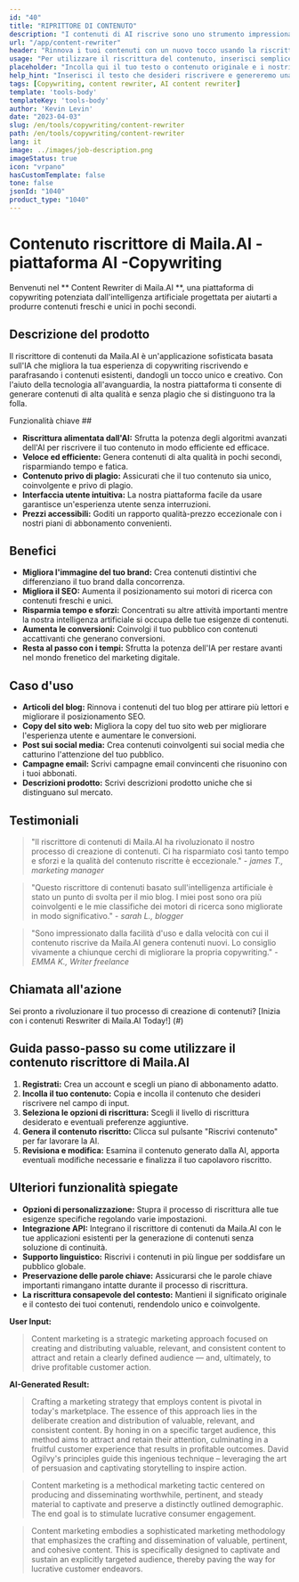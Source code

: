 ```yaml
---
id: "40"
title: "RIPRITTORE DI CONTENUTO"
description: "I contenuti di AI riscrive sono uno strumento impressionante che utilizza algoritmi AI avanzati per riscrivere e riformulare automaticamente il testo di input, rendendolo unico, coinvolgente e più accattivante.  Questo strumento è ideale per blogger, copywriter e creatori di contenuti che vogliono migliorare la qualità dei loro contenuti ed evitare problemi di plagio."
url: "/app/content-rewriter"
header: "Rinnova i tuoi contenuti con un nuovo tocco usando la riscrittura alimentare."
usage: "Per utilizzare il riscrittura del contenuto, inserisci semplicemente il tuo testo che si desidera riscrivere.  Questo strumento genererà quindi una versione unica, ben strutturata e coinvolgente del contenuto originale, mantenendo il suo contesto e le idee chiave."
placeholder: "Incolla qui il tuo testo o contenuto originale e i nostri modelli lo riscriveranno per creare una versione unica, coinvolgente e accattivante."
help_hint: "Inserisci il testo che desideri riscrivere e genereremo una nuova versione unica preservando il significato e il contesto originali.  Ideale per migliorare la qualità dei contenuti ed evitare problemi di plagio."
tags: [Copywriting, content rewriter, AI content rewriter]
template: 'tools-body'
templateKey: 'tools-body'
author: 'Kevin Levin'
date: "2023-04-03"
slug: /en/tools/copywriting/content-rewriter
path: /en/tools/copywriting/content-rewriter
lang: it
image: ../images/job-description.png
imageStatus: true
icon: "vrpano"
hasCustomTemplate: false
tone: false
jsonId: "1040"
product_type: "1040"
---
```

# Contenuto riscrittore di Maila.AI - piattaforma AI -Copywriting

Benvenuti nel ** Content Rewriter di Maila.AI **, una piattaforma di copywriting potenziata dall'intelligenza artificiale progettata per aiutarti a produrre contenuti freschi e unici in pochi secondi.

## Descrizione del prodotto

Il riscrittore di contenuti da Maila.AI è un'applicazione sofisticata basata sull'IA che migliora la tua esperienza di copywriting riscrivendo e parafrasando i contenuti esistenti, dandogli un tocco unico e creativo.  Con l'aiuto della tecnologia all'avanguardia, la nostra piattaforma ti consente di generare contenuti di alta qualità e senza plagio che si distinguono tra la folla.

Funzionalità chiave ##

- **Riscrittura alimentata dall'AI:** Sfrutta la potenza degli algoritmi avanzati dell'AI per riscrivere il tuo contenuto in modo efficiente ed efficace.
- **Veloce ed efficiente:** Genera contenuti di alta qualità in pochi secondi, risparmiando tempo e fatica.
- **Contenuto privo di plagio:** Assicurati che il tuo contenuto sia unico, coinvolgente e privo di plagio.
- **Interfaccia utente intuitiva:** La nostra piattaforma facile da usare garantisce un'esperienza utente senza interruzioni.
- **Prezzi accessibili:** Goditi un rapporto qualità-prezzo eccezionale con i nostri piani di abbonamento convenienti.

## Benefici

- **Migliora l'immagine del tuo brand:** Crea contenuti distintivi che differenziano il tuo brand dalla concorrenza.
- **Migliora il SEO:** Aumenta il posizionamento sui motori di ricerca con contenuti freschi e unici.
- **Risparmia tempo e sforzi:** Concentrati su altre attività importanti mentre la nostra intelligenza artificiale si occupa delle tue esigenze di contenuti.
- **Aumenta le conversioni:** Coinvolgi il tuo pubblico con contenuti accattivanti che generano conversioni.
- **Resta al passo con i tempi:** Sfrutta la potenza dell'IA per restare avanti nel mondo frenetico del marketing digitale.

## Caso d'uso

- **Articoli del blog:** Rinnova i contenuti del tuo blog per attirare più lettori e migliorare il posizionamento SEO.
- **Copy del sito web:** Migliora la copy del tuo sito web per migliorare l'esperienza utente e aumentare le conversioni.
- **Post sui social media:** Crea contenuti coinvolgenti sui social media che catturino l'attenzione del tuo pubblico.
- **Campagne email:** Scrivi campagne email convincenti che risuonino con i tuoi abbonati.
- **Descrizioni prodotto:** Scrivi descrizioni prodotto uniche che si distinguano sul mercato.

## Testimoniali

> "Il riscrittore di contenuti di Maila.AI ha rivoluzionato il nostro processo di creazione di contenuti. Ci ha risparmiato così tanto tempo e sforzi e la qualità del contenuto riscritte è eccezionale."  - _james T., marketing manager_

> "Questo riscrittore di contenuti basato sull'intelligenza artificiale è stato un punto di svolta per il mio blog. I miei post sono ora più coinvolgenti e le mie classifiche dei motori di ricerca sono migliorate in modo significativo."  - _sarah L., blogger_

> "Sono impressionato dalla facilità d'uso e dalla velocità con cui il contenuto riscrive da Maila.AI genera contenuti nuovi. Lo consiglio vivamente a chiunque cerchi di migliorare la propria copywriting."  - _EMMA K., Writer freelance_

## Chiamata all'azione

Sei pronto a rivoluzionare il tuo processo di creazione di contenuti?  [Inizia con i contenuti Reswriter di Maila.AI Today!] (#)

## Guida passo-passo su come utilizzare il contenuto riscrittore di Maila.AI

1. **Registrati:** Crea un account e scegli un piano di abbonamento adatto.
2. **Incolla il tuo contenuto:** Copia e incolla il contenuto che desideri riscrivere nel campo di input.
3. **Seleziona le opzioni di riscrittura:** Scegli il livello di riscrittura desiderato e eventuali preferenze aggiuntive.
4. **Genera il contenuto riscritto:** Clicca sul pulsante "Riscrivi contenuto" per far lavorare la AI.
5. **Revisiona e modifica:** Esamina il contenuto generato dalla AI, apporta eventuali modifiche necessarie e finalizza il tuo capolavoro riscritto.

## Ulteriori funzionalità spiegate

- **Opzioni di personalizzazione:** Stupra il processo di riscrittura alle tue esigenze specifiche regolando varie impostazioni.
 - **Integrazione API:** Integrano il riscrittore di contenuti da Maila.AI con le tue applicazioni esistenti per la generazione di contenuti senza soluzione di continuità.
 - **Supporto linguistico:** Riscrivi i contenuti in più lingue per soddisfare un pubblico globale.
 - **Preservazione delle parole chiave:** Assicurarsi che le parole chiave importanti rimangano intatte durante il processo di riscrittura.
 - **La riscrittura consapevole del contesto:** Mantieni il significato originale e il contesto dei tuoi contenuti, rendendolo unico e coinvolgente.



**User Input:**


> Content marketing is a strategic marketing approach focused on creating and distributing valuable, relevant, and consistent content to attract and retain a clearly defined audience — and, ultimately, to drive profitable customer action.


**AI-Generated Result:**

> Crafting a marketing strategy that employs content is pivotal in today's marketplace. The essence of this approach lies in the deliberate creation and distribution of valuable, relevant, and consistent content. By honing in on a specific target audience, this method aims to attract and retain their attention, culminating in a fruitful customer experience that results in profitable outcomes. David Ogilvy's principles guide this ingenious technique – leveraging the art of persuasion and captivating storytelling to inspire action.

> Content marketing is a methodical marketing tactic centered on producing and disseminating worthwhile, pertinent, and steady material to captivate and preserve a distinctly outlined demographic. The end goal is to stimulate lucrative consumer engagement.


> Content marketing embodies a sophisticated marketing methodology that emphasizes the crafting and dissemination of valuable, pertinent, and cohesive content. This is specifically designed to captivate and sustain an explicitly targeted audience, thereby paving the way for lucrative customer endeavors.

